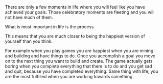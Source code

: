 

There are only a few moments in life where you will feel like you have achieved your goals. Those celebratory moments are fleeting and you will not have much of them.

What is most important in life is the process. 

This means that you are much closer to being the happiest version of yourself than you think.

For example when you play games you are happiest when you are mining and building and have things to do.
Once you accomplish a goal you move on to the next thing you want to build and create. 
The game actually gets boring when you complete everything that there is to do and you get sad and quit, because you have completed everything.
Same thing with life, you are the most fulfilled when you are working towards something.
